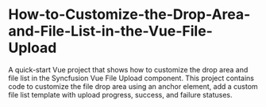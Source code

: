 # How-to-Customize-the-Drop-Area-and-File-List-in-the-Vue-File-Upload
A quick-start Vue project that shows how to customize the drop area and file list in the Syncfusion Vue File Upload component. This project contains code to customize the file drop area using an anchor element, add a custom file list template with upload progress, success, and failure statuses.
